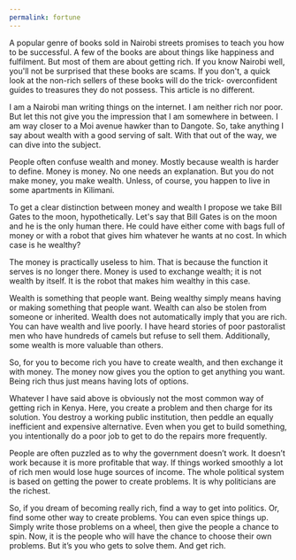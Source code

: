 ```yaml
---
permalink: fortune
---
```

A popular genre of books sold in Nairobi streets promises to teach you how to be successful. A few of the books are about things like happiness and fulfilment. But most of them are about getting rich. If you know Nairobi well, you'll not be surprised that these books are scams. If you don't, a quick look at the non-rich sellers of these books will do the trick- overconfident guides to treasures they do not possess. This article is no different. 

I am a Nairobi man writing things on the internet. I am neither rich nor poor. But let this not give you the impression that I am somewhere in between. I am way closer to a Moi avenue hawker than to Dangote. So, take anything I say about wealth with a good serving of salt. With that out of the way, we can dive into the subject. 

People often confuse wealth and money. Mostly because wealth is harder to define. Money is money. No one needs an explanation. But you do not make money, you make wealth. Unless, of course, you happen to live in some apartments in Kilimani. 

To get a clear distinction between money and wealth I propose we take Bill Gates to the moon, hypothetically. Let's say that Bill Gates is on the moon and he is the only human there. He could have either come with bags full of money or with a robot that gives him whatever he wants at no cost. In which case is he wealthy? 

The money is practically useless to him. That is because the function it serves is no longer there. Money is used to exchange wealth; it is not wealth by itself. It is the robot that makes him wealthy in this case. 

Wealth is something that people want. Being wealthy simply means having or making something that people want. Wealth can also be stolen from someone or inherited. Wealth does not automatically imply that you are rich. You can have wealth and live poorly. I have heard stories of poor pastoralist men who have hundreds of camels but refuse to sell them. Additionally, some wealth is more valuable than others.

So, for you to become rich you have to create wealth, and then exchange it with money. The money now gives you the option to get anything you want. Being rich thus just means having lots of options. 

Whatever I have said above is obviously not the most common way of getting rich in Kenya. Here, you create a problem and then charge for its solution. You destroy a working public institution, then peddle an equally inefficient and expensive alternative. Even when you get to build something, you intentionally do a poor job to get to do the repairs more frequently. 

People are often puzzled as to why the government doesn’t work. It doesn’t work because it is more profitable that way. If things worked smoothly a lot of rich men would lose huge sources of income. The whole political system is based on getting the power to create problems. It is why politicians are the richest. 

So, if you dream of becoming really rich, find a way to get into politics. Or, find some other way to create problems. You can even spice things up. Simply write those problems on a wheel, then give the people a chance to spin. Now, it is the people who will have the chance to choose their own problems. But it’s you who gets to solve them. And get rich. 


